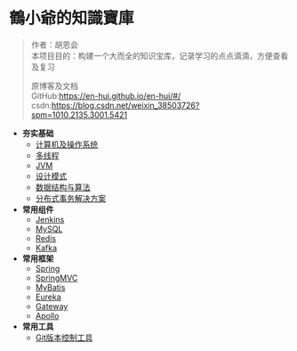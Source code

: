 # 鶴小爺的知識寶庫

> 作者：胡恩会   
> 本项目目的：构建一个大而全的知识宝库，记录学习的点点滴滴，方便查看及复习    
> 
> 原博客及文档   
> GitHub:https://en-hui.github.io/en-hui/#/   
> csdn:https://blog.csdn.net/weixin_38503726?spm=1010.2135.3001.5421   

- **夯实基础**
  - [计算机及操作系统](夯实基础/计算机及操作系统/)
  - [多线程](夯实基础/多线程/)
  - [JVM](夯实基础/JVM/)
  - [设计模式](夯实基础/设计模式/)
  - [数据结构与算法](夯实基础/数据结构与算法/)
  - [分布式事务解决方案](夯实基础/分布式事务解决方案/)
- **常用组件**
  - [Jenkins](常用组件/Jenkins/)
  - [MySQL](常用组件/MySQL/)
  - [Redis](常用组件/Redis/)
  - [Kafka](常用组件/Kafka/)
- **常用框架**
  - [Spring](常用框架/Spring/README.md)
  - [SpringMVC](常用框架/SpringMVC/)
  - [MyBatis](常用框架/MyBatis/)
  - [Eureka](常用框架/Eureka/)
  - [Gateway](常用框架/Gateway/)
  - [Apollo](常用框架/Apollo/)
- **常用工具**
  - [Git版本控制工具](常用工具/Git/README.md)

